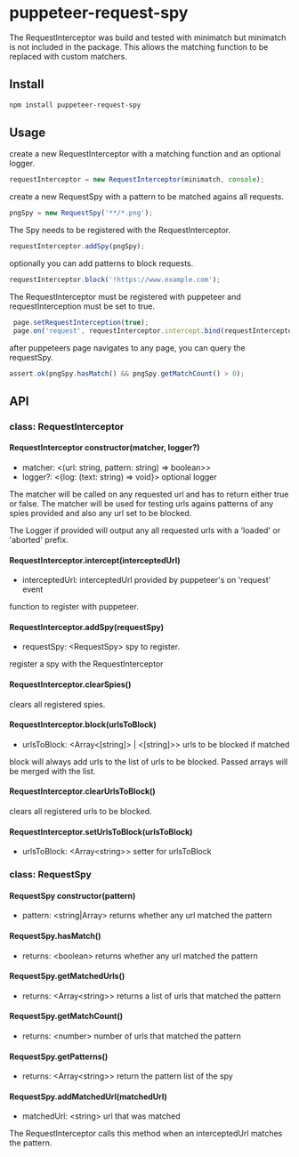 # puppeteer-request-spy

The RequestInterceptor was build and tested with minimatch but minimatch is not included in the package. This allows the matching function to be replaced with custom matchers.

## Install

```bash
npm install puppeteer-request-spy
```
                                  
## Usage

create a new RequestInterceptor with a matching function and an optional logger. 
```js
requestInterceptor = new RequestInterceptor(minimatch, console);
```
create a new RequestSpy with a pattern to be matched agains all requests.
```js
pngSpy = new RequestSpy('**/*.png');
```
The Spy needs to be registered with the RequestInterceptor.
```js
requestInterceptor.addSpy(pngSpy);
```
optionally you can add patterns to block requests. 
```js
requestInterceptor.block('!https://www.example.com');
```                    
The RequestInterceptor must be registered with puppeteer and requestInterception must be set to true.
```js
 page.setRequestInterception(true);
 page.on('request', requestInterceptor.intercept.bind(requestInterceptor));
```
after puppeteers page navigates to any page, you can query the requestSpy.
 ```js
assert.ok(pngSpy.hasMatch() && pngSpy.getMatchCount() > 0);
```
## API

### class: RequestInterceptor

#### RequestInterceptor constructor(matcher, logger?)    
- matcher: <(url: string, pattern: string) => boolean>>
- logger?: <{log: (text: string) => void}> optional logger

The matcher will be called on any requested url and has to return either true or false. The matcher will be used for testing urls agains patterns of any spies provided and also any url set to be blocked.

The Logger if provided will output any all requested urls with a 'loaded' or 'aborted' prefix.
#### RequestInterceptor.intercept(interceptedUrl)
- interceptedUrl: <Request> interceptedUrl provided by puppeteer's on 'request' event

function to register with puppeteer.

#### RequestInterceptor.addSpy(requestSpy)   
- requestSpy: \<RequestSpy> spy to register.

register a spy with the RequestInterceptor
                                            
#### RequestInterceptor.clearSpies()
clears all registered spies.

#### RequestInterceptor.block(urlsToBlock)
- urlsToBlock: <Array<[string]> | <[string]>> urls to be blocked if matched

block will always add urls to the list of urls to be blocked. Passed arrays will be merged with the list.

#### RequestInterceptor.clearUrlsToBlock()
clears all registered urls to be blocked.

#### RequestInterceptor.setUrlsToBlock(urlsToBlock)
- urlsToBlock: <Array\<string>> setter for urlsToBlock

### class: RequestSpy

#### RequestSpy constructor(pattern)
- pattern: \<string|Array<string>> returns whether any url matched the pattern

#### RequestSpy.hasMatch()
- returns: \<boolean> returns whether any url matched the pattern

#### RequestSpy.getMatchedUrls()
- returns: \<Array\<string\>\> returns a list of urls that matched the pattern

#### RequestSpy.getMatchCount()
- returns: \<number> number of urls that matched the pattern 

#### RequestSpy.getPatterns()
- returns: \<Array\<string\>\> return the pattern list of the spy
                                          
#### RequestSpy.addMatchedUrl(matchedUrl)
- matchedUrl: \<string> url that was matched   

The RequestInterceptor calls this method when an interceptedUrl matches the pattern.
